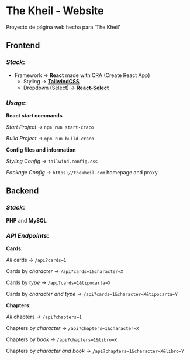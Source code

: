 # The Kheil - Website 
Proyecto de página web hecha para 'The Kheil'

## Frontend
### *Stack*:
 - Framework -> **React** made with CRA (Create React App)
	 - Styling -> **[TailwindCSS](https://tailwindcss.com/)**
	 - Dropdown (Select) -> **[React-Select](https://react-select.com/)** 

### *Usage*:
**React start commands**

*Start Project* -> `npm run start-craco`

*Build Project* -> `npm run build-craco` 

**Config files and information**

*Styling Config* -> `tailwind.config.css` 

*Package Config* -> `https://thekheil.com` homepage and proxy 
	 
## Backend
### *Stack*:
**PHP** and **MySQL**

### *API Endpoints*:
**Cards**:

*All* cards -> `/api?cards=1`

Cards by *character* -> `/api?cards=1&character=X`

Cards by *type* -> `/api?cards=1&tipocarta=X`

Cards by *character and type* -> `/api?cards=1&character=X&tipocarta=Y`

**Chapters**:

*All* chapters -> `/api?chapters=1`

Chapters by *character* -> `/api?chapters=1&character=X`

Chapters by *book* -> `/api?chapters=1&libro=X`

Chapters by *character and book* -> `/api?chapters=1&character=X&libro=Y`